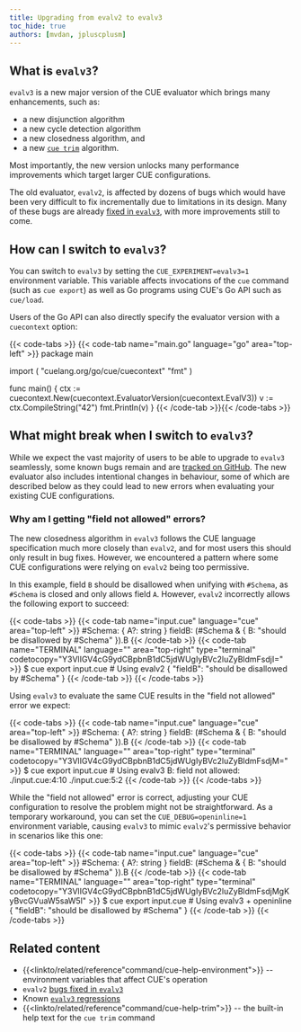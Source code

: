 ```yaml
---
title: Upgrading from evalv2 to evalv3
toc_hide: true
authors: [mvdan, jpluscplusm]
---
```


## What is `evalv3`?

`evalv3` is a new major version of the CUE evaluator which brings many enhancements,
such as:

- a new disjunction algorithm
- a new cycle detection algorithm
- a new closedness algorithm, and
- a new [`cue trim`]({{<relref"docs/reference/command/cue-help-trim">}}) algorithm.

Most importantly, the new version unlocks many performance improvements which
target larger CUE configurations.

The old evaluator, `evalv2`, is affected by dozens of bugs which would have
been very difficult to fix incrementally due to limitations in its design. Many
of these bugs are already
[fixed in `evalv3`](https://github.com/cue-lang/cue/issues?q=is%3Aissue%20label%3Aevalv3-win),
with more improvements still to come.

## How can I switch to `evalv3`?

You can switch to `evalv3` by setting the `CUE_EXPERIMENT=evalv3=1` environment
variable. This variable affects invocations of the `cue` command (such as `cue
export`) as well as Go programs using CUE's Go API such as `cue/load`.

Users of the Go API can also directly specify the evaluator version with a
`cuecontext` option:

{{< code-tabs >}}
{{< code-tab name="main.go" language="go" area="top-left" >}}
package main

import (
	"cuelang.org/go/cue/cuecontext"
	"fmt"
)

func main() {
	ctx := cuecontext.New(cuecontext.EvaluatorVersion(cuecontext.EvalV3))
	v := ctx.CompileString("42")
	fmt.Println(v)
}
{{< /code-tab >}}{{< /code-tabs >}}
## What might break when I switch to `evalv3`?

While we expect the vast majority of users to be able to upgrade to `evalv3`
seamlessly, some known bugs remain and are
[tracked on GitHub](https://github.com/cue-lang/cue/issues?q=is%3Aissue%20state%3Aopen%20label%3Aevalv3).
The new evaluator also includes intentional changes in behaviour, some of which
are described below as they could lead to new errors when evaluating your existing CUE configurations.

### Why am I getting "field not allowed" errors?

The new closedness algorithm in `evalv3` follows the CUE language specification
much more closely than `evalv2`, and for most users this should only result in
bug fixes. However, we encountered a pattern where some CUE configurations were
relying on `evalv2` being too permissive.

In this example, field `B` should be disallowed when unifying with `#Schema`,
as `#Schema` is closed and only allows field `A`.
However, `evalv2` incorrectly allows the following export to succeed:

{{< code-tabs >}}
{{< code-tab name="input.cue" language="cue" area="top-left" >}}
#Schema: {
	A?: string
}
fieldB: (#Schema & {
	B: "should be disallowed by #Schema"
}).B
{{< /code-tab >}}
{{< code-tab name="TERMINAL" language="" area="top-right" type="terminal" codetocopy="Y3VlIGV4cG9ydCBpbnB1dC5jdWUgIyBVc2luZyBldmFsdjI=" >}}
$ cue export input.cue # Using evalv2
{
    "fieldB": "should be disallowed by #Schema"
}
{{< /code-tab >}}
{{< /code-tabs >}}

Using `evalv3` to evaluate the same CUE results in the "field not allowed" error we expect:

<!--
Note that this assumes we have already switched to CUE_DEBUG=openinline=0 as a default.
-->

{{< code-tabs >}}
{{< code-tab name="input.cue" language="cue" area="top-left" >}}
#Schema: {
	A?: string
}
fieldB: (#Schema & {
	B: "should be disallowed by #Schema"
}).B
{{< /code-tab >}}
{{< code-tab name="TERMINAL" language="" area="top-right" type="terminal" codetocopy="Y3VlIGV4cG9ydCBpbnB1dC5jdWUgIyBVc2luZyBldmFsdjM=" >}}
$ cue export input.cue # Using evalv3
B: field not allowed:
    ./input.cue:4:10
    ./input.cue:5:2
{{< /code-tab >}}
{{< /code-tabs >}}

While the "field not allowed" error is correct, adjusting your CUE
configuration to resolve the problem might not be straightforward.
As a temporary workaround, you can set the `CUE_DEBUG=openinline=1` environment
variable, causing `evalv3` to mimic `evalv2`'s permissive behavior in scenarios
like this one:

{{< code-tabs >}}
{{< code-tab name="input.cue" language="cue" area="top-left" >}}
#Schema: {
	A?: string
}
fieldB: (#Schema & {
	B: "should be disallowed by #Schema"
}).B
{{< /code-tab >}}
{{< code-tab name="TERMINAL" language="" area="top-right" type="terminal" codetocopy="Y3VlIGV4cG9ydCBpbnB1dC5jdWUgIyBVc2luZyBldmFsdjMgKyBvcGVuaW5saW5l" >}}
$ cue export input.cue # Using evalv3 + openinline
{
    "fieldB": "should be disallowed by #Schema"
}
{{< /code-tab >}}
{{< /code-tabs >}}

## Related content

- {{<linkto/related/reference"command/cue-help-environment">}} -- environment variables that affect CUE's operation
- `evalv2` [bugs fixed in `evalv3`](https://github.com/cue-lang/cue/issues?q=is%3Aissue%20label%3Aevalv3-win)
- Known [`evalv3` regressions](https://github.com/cue-lang/cue/issues?q=is%3Aissue%20state%3Aopen%20label%3Aevalv3)
- {{<linkto/related/reference"command/cue-help-trim">}} -- the built-in help text for the `cue trim` command
